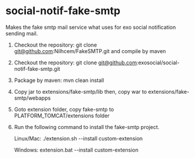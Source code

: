 social-notif-fake-smtp
======================

Makes the fake smtp mail service what uses for exo social notification sending mail.

1. Checkout the repository: git clone git@github.com:Nilhcem/FakeSMTP.git and compile by maven
2. Checkout the repository: git clone git@github.com:exosocial/social-notif-fake-smtp.git
3. Package by maven: mvn clean install
4. Copy jar to extensions/fake-smtp/lib then, copy war to extensions/fake-smtp/webapps
5. Goto extension folder, copy fake-smtp to PLATFORM_TOMCAT/extensions folder
6. Run the following command to install the fake-smtp project.

    Linux/Mac: ./extension.sh --install custom-extension

    Windows: extension.bat --install custom-extension
